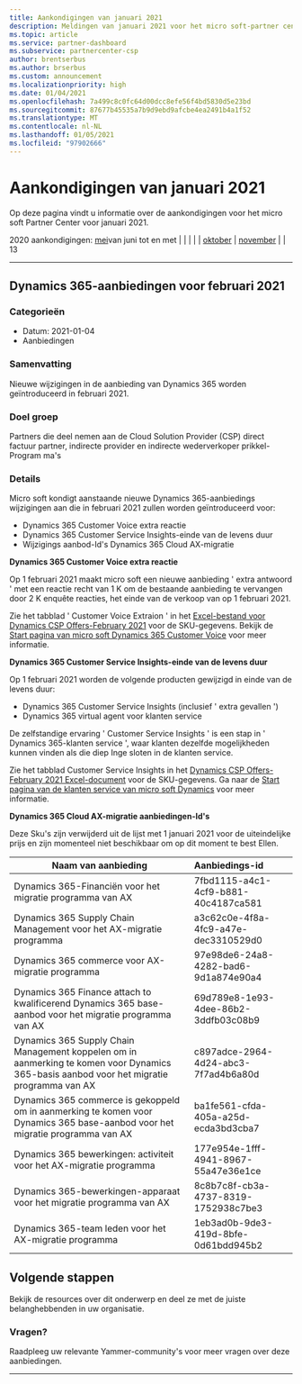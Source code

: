 ```yaml
---
title: Aankondigingen van januari 2021
description: Meldingen van januari 2021 voor het micro soft-partner centrum, inclusief nieuwe mogelijkheden, aanbiedingen, aanbiedingen, markten of wijzigingen in bestaande aanbiedingen.
ms.topic: article
ms.service: partner-dashboard
ms.subservice: partnercenter-csp
author: brentserbus
ms.author: brserbus
ms.custom: announcement
ms.localizationpriority: high
ms.date: 01/04/2021
ms.openlocfilehash: 7a499c8c0fc64d00dcc8efe56f4bd5830d5e23bd
ms.sourcegitcommit: 87677b45535a7b9d9ebd9afcbe4ea2491b4a1f52
ms.translationtype: MT
ms.contentlocale: nl-NL
ms.lasthandoff: 01/05/2021
ms.locfileid: "97902666"
---
```

# <a name="january-2021-announcements"></a>Aankondigingen van januari 2021

Op deze pagina vindt u informatie over de aankondigingen voor het micro soft Partner Center voor januari 2021.

2020 aankondigingen: [mei](2020-may.md)van juni tot en met  |  [](2020-june.md)  |  [](2020-july.md)  |  [](2020-august.md)  |  [](2020-september.md)  |  [oktober](2020-October.md)  |  [november](2020-november.md)  |  [](2020-december.md) | 13

________________

## <a name="dynamics-365-offers-for-february-2021"></a><a name="1"></a>Dynamics 365-aanbiedingen voor februari 2021

### <a name="categories"></a>Categorieën

- Datum: 2021-01-04
- Aanbiedingen

### <a name="summary"></a>Samenvatting

Nieuwe wijzigingen in de aanbieding van Dynamics 365 worden geïntroduceerd in februari 2021.

### <a name="impacted-audience"></a>Doel groep

Partners die deel nemen aan de Cloud Solution Provider (CSP) direct factuur partner, indirecte provider en indirecte wederverkoper prikkel-Program ma's

### <a name="details"></a>Details

Micro soft kondigt aanstaande nieuwe Dynamics 365-aanbiedings wijzigingen aan die in februari 2021 zullen worden geïntroduceerd voor:

- Dynamics 365 Customer Voice extra reactie
- Dynamics 365 Customer Service Insights-einde van de levens duur
- Wijzigings aanbod-Id's Dynamics 365 Cloud AX-migratie

**Dynamics 365 Customer Voice extra reactie**

Op 1 februari 2021 maakt micro soft een nieuwe aanbieding ' extra antwoord ' met een reactie recht van 1 K om de bestaande aanbieding te vervangen door 2 K enquête reacties, het einde van de verkoop van op 1 februari 2021.

Zie het tabblad ' Customer Voice Extraion ' in het [Excel-bestand voor Dynamics CSP Offers-February 2021](https://partner.microsoft.com/resources/detail/dynamics-csp-offers-february-2021-xls) voor de SKU-gegevens. Bekijk de [Start pagina van micro soft Dynamics 365 Customer Voice](https://dynamics.microsoft.com/en-us/customer-voice/overview/) voor meer informatie.

**Dynamics 365 Customer Service Insights-einde van de levens duur**

Op 1 februari 2021 worden de volgende producten gewijzigd in einde van de levens duur:

- Dynamics 365 Customer Service Insights (inclusief ' extra gevallen ')
- Dynamics 365 virtual agent voor klanten service

De zelfstandige ervaring ' Customer Service Insights ' is een stap in ' Dynamics 365-klanten service ', waar klanten dezelfde mogelijkheden kunnen vinden als die diep Inge sloten in de klanten service.  

Zie het tabblad Customer Service Insights in het [Dynamics CSP Offers-February 2021 Excel-document](https://partner.microsoft.com/resources/detail/dynamics-csp-offers-february-2021-xls) voor de SKU-gegevens. Ga naar de [Start pagina van de klanten service van micro soft Dynamics](https://dynamics.microsoft.com/customer-service/overview/) voor meer informatie.

**Dynamics 365 Cloud AX-migratie aanbiedingen-Id's**

Deze Sku's zijn verwijderd uit de lijst met 1 januari 2021 voor de uiteindelijke prijs en zijn momenteel niet beschikbaar om op dit moment te best Ellen. 

   |**Naam van aanbieding**|**Aanbiedings-id**|
   |-------------------|:------|
   |Dynamics 365-Financiën voor het migratie programma van AX|7fbd1115-a4c1-4cf9-b881-40c4187ca581|
   |Dynamics 365 Supply Chain Management voor het AX-migratie programma|a3c62c0e-4f8a-4fc9-a47e-dec3310529d0|
   |Dynamics 365 commerce voor AX-migratie programma|97e98de6-24a8-4282-bad6-9d1a874e90a4|
   |Dynamics 365 Finance attach to kwalificerend Dynamics 365 base-aanbod voor het migratie programma van AX|69d789e8-1e93-4dee-86b2-3ddfb03c08b9|
   |Dynamics 365 Supply Chain Management koppelen om in aanmerking te komen voor Dynamics 365-basis aanbod voor het migratie programma van AX|c897adce-2964-4d24-abc3-7f7ad4b6a80d|
   |Dynamics 365 commerce is gekoppeld om in aanmerking te komen voor Dynamics 365 base-aanbod voor het migratie programma van AX|ba1fe561-cfda-405a-a25d-ecda3bd3cba7|
   |Dynamics 365 bewerkingen: activiteit voor het AX-migratie programma|177e954e-1fff-4941-8967-55a47e36e1ce|
   |Dynamics 365-bewerkingen-apparaat voor het migratie programma van AX|8c8b7c8f-cb3a-4737-8319-1752938c7be3|
   |Dynamics 365-team leden voor het AX-migratie programma|1eb3ad0b-9de3-419d-8bfe-0d61bdd945b2|

## <a name="next-steps"></a>Volgende stappen

Bekijk de resources over dit onderwerp en deel ze met de juiste belanghebbenden in uw organisatie. 

### <a name="questions"></a>Vragen?

Raadpleeg uw relevante Yammer-community's voor meer vragen over deze aanbiedingen.

________________
